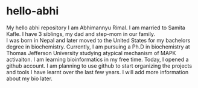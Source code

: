 # hello-abhi
My hello abhi repository
I am Abhimannyu Rimal. I am married to Samita Kafle. I have 3 siblings, my dad and step-mom in our family.  
I was born in Nepal and later moved to the United States for my bachelors degree in biochemistry.
Currently, I am pursuing a Ph.D in biochemistry at Thomas Jefferson University studying atypical mechanism of MAPK activaiton.
I am learning bioinformatics in my free time.
Today, I opened a github account. I am planning to use github to start organizing the projects and tools I have learnt over the last few years.
I will add more information about my bio later. 
